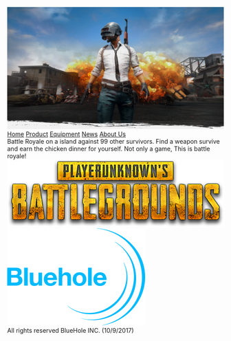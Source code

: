<!DOCTYPE html>
<html>
<head>
<link rel="shortcut icon" href="bilder/P99.ico" type="favicon/ico" />
<meta charset="utf-8">
<meta name="viewport" content="width=device-width, initial-scale=1.0">
<link href="https://fonts.googleapis.com/css?family=Archivo+Black" rel="stylesheet">
<title>Winner winner, chicken dinner</title>
<link href="css/custom.css" rel="stylesheet">
</head>
<body>
<!-- Bakgrunns bilde -->
<img src="bilder/bakgrunn.jpg" class="bg" alt="Error picture not found.">
<div class="navtop" id="myTopnav">
  <a href="Hjem.html">Home</a>
  <a href="Produkt.html">Product</a>
  <a href="Utstyr.html">Equipment</a>
  <a href="Nyheter.html">News</a>
  <a href="Omoss.html">About Us</a>
</div>
<div class="textleft">
Battle Royale on a island against 99 other survivors.
Find a weapon survive and earn the chicken dinner for yourself.
Not only a game, This is battle royale!
</div>
<!-- Playersunknown's Battlegrounds bilde  og bluehole-->
<div class="logo">
<img src="bilder/logo1.png" alt="Error picture not found.">
</div>
<div class="bluehole">
<img src="bilder/bluehole.png" alt="Error picture not found.">
</div>
<footer> All rights reserved BlueHole INC.  (10/9/2017)</footer>
</body>
</html>

